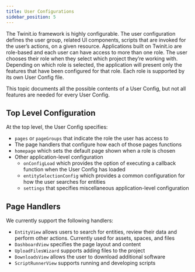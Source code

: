 ```yaml
---
title: User Configurations
sidebar_position: 5
---
```


The Twinit.io framework is highly configurable. The user configuration defines the user group, related UI components, scripts that are invoked for the user’s actions, on a given resource. Applications built on Twinit.io are role-based and each user can have access to more than one role. The user chooses their role when they select which project they’re working with. Depending on which role is selected, the application will present only the features that have been configured for that role.  Each role is supported by its own User Config file.  

This topic documents all the possible contents of a User Config, but not all features are needed for every User Config.

## Top Level Configuration

At the top level, the User Config specifies:

* `pages` or `pageGroups` that indicate the role the user has access to
* The page handlers that configure how each of those pages functions
* `homepage` which sets the default page shown when a role is chosen 
* Other application-level configuration
  * `onConfigLoad` which provides the option of executing a callback function when the User Config has loaded
  * `entitySelectionConfig` which provides a common configuration for how the user searches for entities
  * `settings` that specifies miscellaneous application-level configuration 

## Page Handlers

We currently support the following handlers:

  * `EntityView` allows users to search for entities, review their data and perform other actions.  Currently used for assets, spaces, and files
  * `DashboardView` specifies the page layout and content
  * `UploadFilesWizard` supports adding files to the project
  * `DownloadsView` allows the user to download additional software 
  * `ScriptRunnerView` supports running and developing scripts

